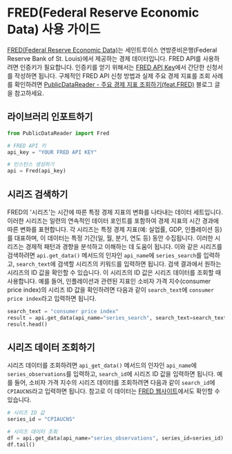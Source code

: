# FRED(Federal Reserve Economic Data) 사용 가이드

[FRED(Federal Reserve Economic Data)](https://fred.stlouisfed.org/)는 세인트루이스 연방준비은행(Federal Reserve Bank of St. Louis)에서 제공하는 경제 데이터입니다. FRED API를 사용하려면 인증키가 필요합니다. 인증키를 얻기 위해서는 [FRED API Key](https://fredaccount.stlouisfed.org/apikey)에서 간단한 신청서를 작성하면 됩니다. 구체적인 FRED API 신청 방법과 실제 주요 경제 지표를 조회 사례를 확인하려면 [PublicDataReader - 주요 경제 지표 조회하기(feat.FRED)](https://wooiljeong.github.io/python/pdr-kosis/) 블로그 글을 참고하세요.


## 라이브러리 인포트하기

```python
from PublicDataReader import Fred

# FRED API 키
api_key = "YOUR FRED API KEY"

# 인스턴스 생성하기
api = Fred(api_key)
```


## 시리즈 검색하기

FRED의 '시리즈'는 시간에 따른 특정 경제 지표의 변화를 나타내는 데이터 세트입니다. 이러한 시리즈는 일련의 연속적인 데이터 포인트를 포함하여 경제 지표의 시간 경과에 따른 변화를 표현합니다. 각 시리즈는 특정 경제 지표(예: 실업률, GDP, 인플레이션 등)를 대표하며, 이 데이터는 특정 기간(일, 월, 분기, 연도 등) 동안 수집됩니다. 이러한 시리즈는 경제적 패턴과 경향을 분석하고 이해하는 데 도움이 됩니다. 이와 같은 시리즈를 검색하려면 `api.get_data()` 메서드의 인자인 `api_name`에 `series_search`를 입력하고, `search_text`에 검색할 시리즈의 키워드를 입력하면 됩니다. 검색 결과에서 원하는 시리즈의 ID 값을 확인할 수 있습니다. 이 시리즈의 ID 값은 시리즈 데이터를 조회할 때 사용합니다. 예를 들어, 인플레이션과 관련된 지표인 소비자 가격 지수(consumer price index)의 시리즈 ID 값을 확인하려면 다음과 같이 `search_text`에 `consumer price index`라고 입력하면 됩니다.

```python
search_text = "consumer price index"
result = api.get_data(api_name="series_search", search_text=search_text)
result.head()
```


## 시리즈 데이터 조회하기

시리즈 데이터를 조회하려면 `api_get_data()` 메서드의 인자인 `api_name`에 `series_observations`를 입력하고, `search_id`에 시리즈 ID 값을 입력하면 됩니다. 예를 들어, 소비자 가격 지수의 시리즈 데이터를 조회하려면 다음과 같이 `search_id`에 `CPIAUCNS`라고 입력하면 됩니다. 참고로 이 데이터는 [FRED 웹사이트](https://fred.stlouisfed.org/series/CPIAUCNS)에서도 확인할 수 있습니다.

```python
# 시리즈 ID 값
series_id = "CPIAUCNS"

# 시리즈 데이터 조회
df = api.get_data(api_name="series_observations", series_id=series_id)
df.tail()
```